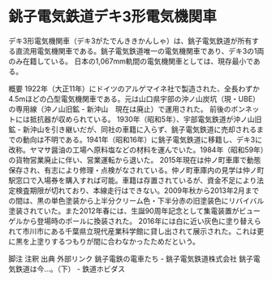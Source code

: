 # 銚子電気鉄道デキ3形電気機関車

デキ3形電気機関車（デキ3がたでんききかんしゃ）は、銚子電気鉄道が所有する直流用電気機関車である。銚子電気鉄道唯一の電気機関車であり、デキ3の1両のみ在籍している。
日本の1,067mm軌間の電気機関車としては、現存最小である。

概要
1922年（大正11年）にドイツのアルゲマイネ社で製造された、全長わずか4.5mほどの凸型電気機関車である。元は山口県宇部の沖ノ山炭坑（現・UBE）の専用線（沖ノ山旧鉱 - 新沖山　現在は廃止）で運用された。
前後のボンネットには抵抗器が収められている。
1930年（昭和5年）、宇部電気鉄道が沖ノ山旧鉱 - 新沖山を引き継いだが、同社の車籍に入らず、銚子電気鉄道に売却されるまでの動向は不明である。1941年（昭和16年）に銚子電気鉄道に移籍し、デキ3に改称。ヤマサ醤油の工場へ原料塩などの材料を運んでいた。1984年（昭和59年）の貨物営業廃止に伴い、営業運転から退いた。
2015年現在は仲ノ町車庫で動態保存され、有志により修理・点検がなされている。仲ノ町車庫内の見学は仲ノ町駅窓口で入場券を購入すれば可能。車籍は存置されているが、資金不足により法定検査期限が切れており、本線走行はできない。2009年秋から2013年2月までの間は、黒の単色塗装から上半分クリーム色・下半分赤の旧塗装色にリバイバル塗装されていた。また2012年春には、生誕90周年記念として集電装置がビューゲルから登場時のポールに換装された。
2016年には白に近い灰色に塗り替えられて市川市にある千葉県立現代産業科学館に貸し出されて展示された。これは更に黒を上塗りするつもりが間に合わなかったためだという。

脚注
注釈
出典
外部リンク
銚子電鉄の電車たち - 銚子電気鉄道株式会社
銚子電気鉄道は今…。（下） - 鉄道ホビダス
